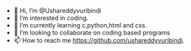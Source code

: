 - 👋 Hi, I’m @Ushareddyvuribindi
- 👀 I’m interested in coding.
- 🌱 I’m currently learning c,python,html and css.
- 💞️ I’m looking to collaborate on coding based programs 
- 📫 How to reach me https://github.com/ushareddyvuribindi.

<!---
Ushareddyvuribindi/Ushareddyvuribindi is a ✨ special ✨ repository because its `README.md` (this file) appears on your GitHub profile.
You can click the Preview link to take a look at your changes.
--->
